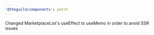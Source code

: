 ```yaml
---
'@theguild/components': patch
---
```


Changed MarketplaceList's useEffect to useMemo in order to avoid SSR issues
